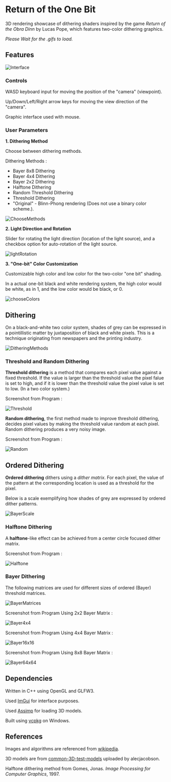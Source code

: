 # Return of the One Bit


3D rendering showcase of dithering shaders inspired by the game *Return of the Obra Dinn* by Lucas Pope, which features two-color dithering graphics.


*Please Wait for the .gifs to load.*

## Features

![Interface](images/interface.gif)

### Controls

WASD keyboard input for moving the position of the "camera" (viewpoint).

Up/Down/Left/Right arrow keys for moving the view direction of the "camera". 

Graphic interface used with mouse.

### User Parameters

**1. Dithering Method**

Choose between dithering methods.

Dithering Methods : 
- Bayer 8x8 Dithering
- Bayer 4x4 Dithering
- Bayer 2x2 Dithering
- Halftone Dithering
- Random Threshold Dithering
- Threshold Dithering
- "Original" - Blinn-Phong rendering (Does not use a binary color scheme.).

![ChooseMethods](images/chooseMethods.gif)

**2. Light Direction and Rotation**

Slider for rotating the light direction (location of the light source), and a checkbox option for auto-rotation of the light source.

![lightRotation](images/lightRotation.gif)

**3. "One-bit" Color Customization**

Customizable high color and low color for the two-color "one bit" shading.

In a actual one-bit black and white rendering system, the high color would be white, as in 1, and the low color would be black, or 0.

![chooseColors](images/chooseColors.gif)

## Dithering

On a black-and-white two color system, shades of grey can be expressed in a pointillistic matter by juxtaposition of black and white pixels. This is a technique originating from newspapers and the printing industry.

![DitheringMethods](images/ditheringMethods.png)

### Threshold and Random Dithering

**Threshold dithering** is a method that compares each pixel value against a fixed threshold. If the value is larger than the threshold value the pixel falue is set to high, and if it is lower than the threshold value the pixel value is set to low. (In a two color system.)


Screenshot from Program : 

![Threshold](images/threshold.png)

**Random dithering**, the first method made to improve threshold dithering, decides pixel values by making the threshold value random at each pixel. Random dithering produces a very noisy image.


Screenshot from Program :

![Random](images/random.png)

## Ordered Dithering

**Ordered dithering** dithers using a *dither matrix*. For each pixel, the value of the pattern at the corresponding location is used as a threshold for the pixel.

Below is a scale exemplifying how shades of grey are expressed by ordered dither patterns.

![BayerScale](images/bayerScale.png)

### Halftone Dithering

A **halftone**-like effect can be achieved from a center circle focused dither matrix.

Screenshot from Program :

![Halftone](images/halftone.png)

### Bayer Dithering

The following matrices are used for different sizes of ordered (Bayer) threshold matrices.

![BayerMatrices](images/bayerMatrices.png)


Screenshot from Program Using 2x2 Bayer Matrix :

![Bayer4x4](images/bayer2x2.png)


Screenshot from Program Using 4x4 Bayer Matrix :

![Bayer16x16](images/bayer4x4.png)


Screenshot from Program Using 8x8 Bayer Matrix :

![Bayer64x64](images/bayer8x8.png)

## Dependencies

Written in C++ using OpenGL and GLFW3.

Used [ImGui](https://github.com/ocornut/imgui) for interface purposes.

Used [Assimp](https://github.com/assimp/assimp) for loading 3D models.

Built using [vcpkg](https://github.com/microsoft/vcpkg) on Windows.

## References

Images and algorithms are referenced from [wikipedia](https://en.wikipedia.org/wiki/Dither#Algorithms).

3D models are from [common-3D-test-models](https://github.com/alecjacobson/common-3d-test-models) uploaded by alecjacobson.

Halftone dithering method from Gomes, Jonas. *Image Processing for Computer Graphics*, 1997.
